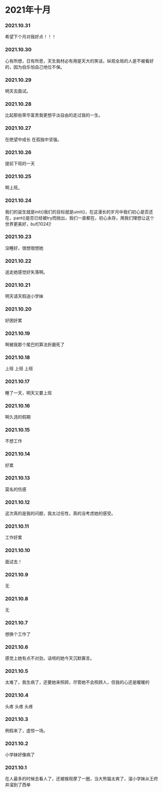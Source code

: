 # 2021年十月
### 2021.10.31
希望下个月对我好点！！！
### 2021.10.30
心有所想，日有所思，天生我材必有用是天大的笑话，纵观全局的人是不被看好的，因为伯乐怕自己地位不保。
### 2021.10.29
明天去面试。
### 2021.10.28
比起那些荣华富贵我更想平淡自由的走过我的一生。
### 2021.10.27
在绝望中成长 在孤独中坚强。
### 2021.10.26
提前下班的一天
### 2021.10.25
啊上班_
### 2021.10.24
我们的诞生就是init()我们的目标就是uinit()，在这漫长的岁月中我们初心是否还在，pant()是否已经被try而抛出，我们一直都在，初心永存，用我们理想让这个世界更美好，buf[1024]!
### 2021.10.23
没睡好，很想很想她
### 2021.10.22
送走她感觉好失落啊。
### 2021.10.21
明天请天假送小学妹
### 2021.10.20
好困好累
### 2021.10.19
啊被我那个尾巴的算法折磨死了
### 2021.10.18
上班 上班 上班
### 2021.10.17
睡了一天，明天又要上班
### 2021.10.16
啊久违的假期
### 2021.10.15
不想工作
### 2021.10.14
好累
### 2021.10.13
莫名的伤感
### 2021.10.12
这次真的是我的问题，我太过任性，真的没考虑她的感受。
### 2021.10.11
工作好累
### 2021.10.10
面试去！
### 2021.10.9
无
### 2021.10.8
无
### 2021.10.7
想换个工作了
### 2021.10.6
感觉上她有点不对劲，话唠的她今天沉默寡言。
### 2021.10.5
太难了，我生病了，还要她来照顾，尽管她不会照顾人，但我的心还是暖暖的
### 2021.10.4
头疼 头疼 头疼
### 2021.10.3
例假来了，虚惊一场。
### 2021.10.2
小学妹好像病了
### 2021.10.1
在人最多的时候去看人了，还被猴观摩了一圈，当大熊猫太爽了，溜小学妹从王府井溜到了西单
